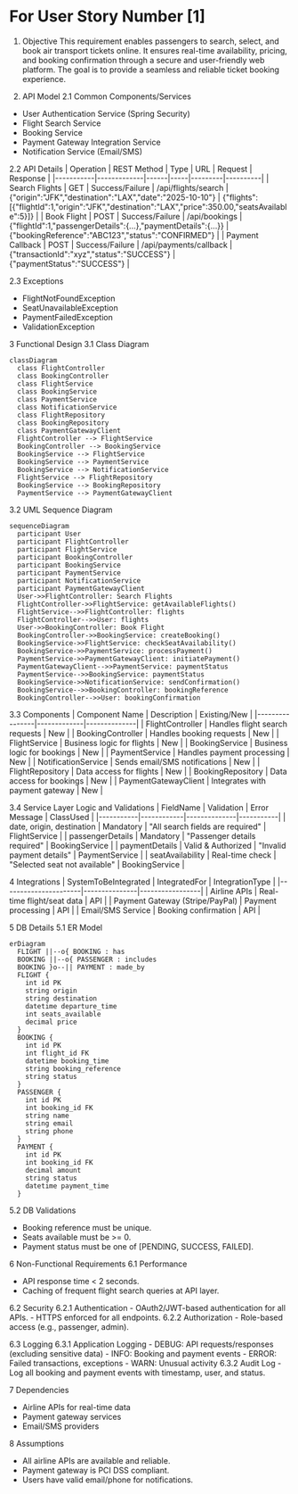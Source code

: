 # For User Story Number [1]
1. Objective
This requirement enables passengers to search, select, and book air transport tickets online. It ensures real-time availability, pricing, and booking confirmation through a secure and user-friendly web platform. The goal is to provide a seamless and reliable ticket booking experience.

2. API Model
  2.1 Common Components/Services
  - User Authentication Service (Spring Security)
  - Flight Search Service
  - Booking Service
  - Payment Gateway Integration Service
  - Notification Service (Email/SMS)

  2.2 API Details
  | Operation | REST Method | Type | URL | Request | Response |
  |-----------|-------------|------|-----|---------|----------|
  | Search Flights | GET | Success/Failure | /api/flights/search | {"origin":"JFK","destination":"LAX","date":"2025-10-10"} | {"flights":[{"flightId":1,"origin":"JFK","destination":"LAX","price":350.00,"seatsAvailable":5}]} |
  | Book Flight | POST | Success/Failure | /api/bookings | {"flightId":1,"passengerDetails":{...},"paymentDetails":{...}} | {"bookingReference":"ABC123","status":"CONFIRMED"} |
  | Payment Callback | POST | Success/Failure | /api/payments/callback | {"transactionId":"xyz","status":"SUCCESS"} | {"paymentStatus":"SUCCESS"} |

  2.3 Exceptions
  - FlightNotFoundException
  - SeatUnavailableException
  - PaymentFailedException
  - ValidationException

3 Functional Design
  3.1 Class Diagram
  ```mermaid
  classDiagram
    class FlightController
    class BookingController
    class FlightService
    class BookingService
    class PaymentService
    class NotificationService
    class FlightRepository
    class BookingRepository
    class PaymentGatewayClient
    FlightController --> FlightService
    BookingController --> BookingService
    BookingService --> FlightService
    BookingService --> PaymentService
    BookingService --> NotificationService
    FlightService --> FlightRepository
    BookingService --> BookingRepository
    PaymentService --> PaymentGatewayClient
  ```

  3.2 UML Sequence Diagram
  ```mermaid
  sequenceDiagram
    participant User
    participant FlightController
    participant FlightService
    participant BookingController
    participant BookingService
    participant PaymentService
    participant NotificationService
    participant PaymentGatewayClient
    User->>FlightController: Search Flights
    FlightController->>FlightService: getAvailableFlights()
    FlightService-->>FlightController: flights
    FlightController-->>User: flights
    User->>BookingController: Book Flight
    BookingController->>BookingService: createBooking()
    BookingService->>FlightService: checkSeatAvailability()
    BookingService->>PaymentService: processPayment()
    PaymentService->>PaymentGatewayClient: initiatePayment()
    PaymentGatewayClient-->>PaymentService: paymentStatus
    PaymentService-->>BookingService: paymentStatus
    BookingService->>NotificationService: sendConfirmation()
    BookingService-->>BookingController: bookingReference
    BookingController-->>User: bookingConfirmation
  ```

  3.3 Components
  | Component Name | Description | Existing/New |
  |----------------|-------------|--------------|
  | FlightController | Handles flight search requests | New |
  | BookingController | Handles booking requests | New |
  | FlightService | Business logic for flights | New |
  | BookingService | Business logic for bookings | New |
  | PaymentService | Handles payment processing | New |
  | NotificationService | Sends email/SMS notifications | New |
  | FlightRepository | Data access for flights | New |
  | BookingRepository | Data access for bookings | New |
  | PaymentGatewayClient | Integrates with payment gateway | New |

  3.4 Service Layer Logic and Validations
  | FieldName | Validation | Error Message | ClassUsed |
  |-----------|------------|--------------|-----------|
  | date, origin, destination | Mandatory | "All search fields are required" | FlightService |
  | passengerDetails | Mandatory | "Passenger details required" | BookingService |
  | paymentDetails | Valid & Authorized | "Invalid payment details" | PaymentService |
  | seatAvailability | Real-time check | "Selected seat not available" | BookingService |

4 Integrations
  | SystemToBeIntegrated | IntegratedFor | IntegrationType |
  |----------------------|---------------|-----------------|
  | Airline APIs | Real-time flight/seat data | API |
  | Payment Gateway (Stripe/PayPal) | Payment processing | API |
  | Email/SMS Service | Booking confirmation | API |

5 DB Details
  5.1 ER Model
  ```mermaid
  erDiagram
    FLIGHT ||--o{ BOOKING : has
    BOOKING ||--o{ PASSENGER : includes
    BOOKING }o--|| PAYMENT : made_by
    FLIGHT {
      int id PK
      string origin
      string destination
      datetime departure_time
      int seats_available
      decimal price
    }
    BOOKING {
      int id PK
      int flight_id FK
      datetime booking_time
      string booking_reference
      string status
    }
    PASSENGER {
      int id PK
      int booking_id FK
      string name
      string email
      string phone
    }
    PAYMENT {
      int id PK
      int booking_id FK
      decimal amount
      string status
      datetime payment_time
    }
  ```

  5.2 DB Validations
  - Booking reference must be unique.
  - Seats available must be >= 0.
  - Payment status must be one of [PENDING, SUCCESS, FAILED].

6 Non-Functional Requirements
  6.1 Performance
  - API response time < 2 seconds.
  - Caching of frequent flight search queries at API layer.

  6.2 Security
    6.2.1 Authentication
    - OAuth2/JWT-based authentication for all APIs.
    - HTTPS enforced for all endpoints.
    6.2.2 Authorization
    - Role-based access (e.g., passenger, admin).

  6.3 Logging
    6.3.1 Application Logging
    - DEBUG: API requests/responses (excluding sensitive data)
    - INFO: Booking and payment events
    - ERROR: Failed transactions, exceptions
    - WARN: Unusual activity
    6.3.2 Audit Log
    - Log all booking and payment events with timestamp, user, and status.

7 Dependencies
  - Airline APIs for real-time data
  - Payment gateway services
  - Email/SMS providers

8 Assumptions
  - All airline APIs are available and reliable.
  - Payment gateway is PCI DSS compliant.
  - Users have valid email/phone for notifications.
